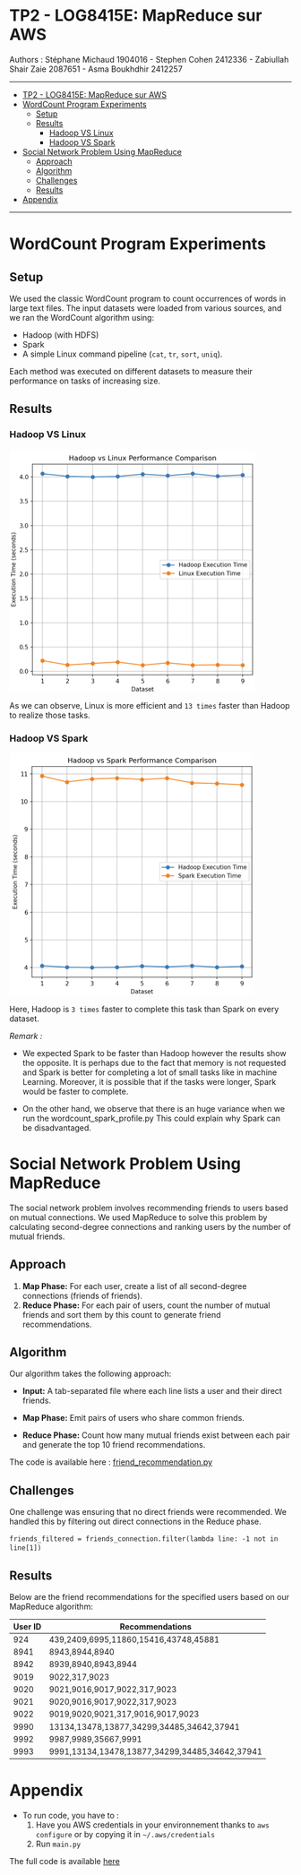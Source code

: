 # TP2 - LOG8415E: MapReduce sur AWS

Authors : Stéphane Michaud 1904016 - Stephen Cohen 2412336 - Zabiullah Shair Zaie 2087651 - Asma Boukhdhir 2412257

---
- [TP2 - LOG8415E: MapReduce sur AWS](#tp2---log8415e-mapreduce-sur-aws)
- [WordCount Program Experiments](#wordcount-program-experiments)
  - [Setup](#setup)
  - [Results](#results)
    - [Hadoop VS Linux](#hadoop-vs-linux)
    - [Hadoop VS Spark](#hadoop-vs-spark)
- [Social Network Problem Using MapReduce](#social-network-problem-using-mapreduce)
  - [Approach](#approach)
  - [Algorithm](#algorithm)
  - [Challenges](#challenges)
  - [Results](#results-1)
- [Appendix](#appendix)


---

# WordCount Program Experiments 

## Setup

We used the classic WordCount program to count occurrences of words in large text files. The input datasets were loaded from various sources, and we ran the WordCount algorithm using:

- Hadoop (with HDFS)
- Spark
- A simple Linux command pipeline (`cat`, `tr`, `sort`, `uniq`).

Each method was executed on different datasets to measure their performance on tasks of increasing size.

## Results

### Hadoop VS Linux

![alt text](image.png)

As we can observe, Linux is more efficient and `13 times` faster than Hadoop to realize those tasks. 

### Hadoop VS Spark

![alt text](image-1.png)

Here, Hadoop is `3 times` faster to complete this task than Spark on every dataset. 

_Remark :_ 
- We expected Spark to be faster than Hadoop however the results show the opposite. It is perhaps due to the fact that memory is not requested and Spark is better for completing a lot of small tasks like in machine Learning. 
Moreover, it is possible that if the tasks were longer, Spark would be faster to complete.

- On the other hand, we observe that there is an huge variance when we run the wordcount_spark_profile.py This could explain why Spark can be disadvantaged. 


# Social Network Problem Using MapReduce

The social network problem involves recommending friends to users based on mutual connections. We used MapReduce to solve this problem by calculating second-degree connections and ranking users by the number of mutual friends.

## Approach

1. **Map Phase:** For each user, create a list of all second-degree connections (friends of friends).
2. **Reduce Phase:** For each pair of users, count the number of mutual friends and sort them by this count to generate friend recommendations.

## Algorithm 

Our algorithm takes the following approach:

- **Input:** A tab-separated file where each line lists a user and their direct friends.

- **Map Phase:** Emit pairs of users who share common friends.

- **Reduce Phase:** Count how many mutual friends exist between each pair and generate the top 10 friend recommendations.

The code is available here : [friend_recommendation.py](friend_recommendation.py)

## Challenges 


One challenge was ensuring that no direct friends were recommended. We handled this by filtering out direct connections in the Reduce phase.

```
friends_filtered = friends_connection.filter(lambda line: -1 not in line[1]) 
```

## Results 

Below are the friend recommendations for the specified users based on our MapReduce algorithm:

| User ID | Recommendations                                           |
|---------|------------------------------------------------------------|
| 924     | 439,2409,6995,11860,15416,43748,45881               |
| 8941    | 8943,8944,8940                 |
| 8942    | 8939,8940,8943,8944                    |
| 9019    | 9022,317,9023                         |
| 9020    | 9021,9016,9017,9022,317,9023                      |
| 9021    | 9020,9016,9017,9022,317,9023                       |
| 9022    | 9019,9020,9021,317,9016,9017,9023                       |
| 9990    | 13134,13478,13877,34299,34485,34642,37941                |
| 9992    | 9987,9989,35667,9991                  |
| 9993    | 9991,13134,13478,13877,34299,34485,34642,37941                          |





# Appendix 

- To run code, you have to : 
  1. Have you AWS credentials in your environnement thanks to ``` aws configure ``` or by copying it in `~/.aws/credentials`
  2. Run `main.py`

The full code is available [here](https://github.com/Papushkado/MapReduce)


